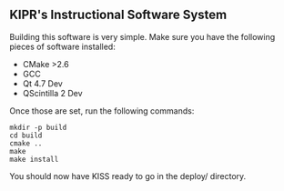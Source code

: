 KIPR's Instructional Software System
-------------------------------------

Building this software is very simple. Make sure you have the following pieces of software installed:

* CMake >2.6
* GCC
* Qt 4.7 Dev
* QScintilla 2 Dev

Once those are set, run the following commands:

	mkdir -p build
	cd build
	cmake ..
	make
	make install

You should now have KISS ready to go in the deploy/ directory.